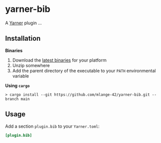 # yarner-bib

A [Yarner](https://github.com/mlange-42/yarner) plugin ...

## Installation

**Binaries**

1. Download the [latest binaries](https://github.com/mlange-42/yarner-bib/releases) for your platform
2. Unzip somewhere
3. Add the parent directory of the executable to your `PATH` environmental variable

**Using `cargo`**

```
> cargo install --git https://github.com/mlange-42/yarner-bib.git --branch main
```

## Usage

Add a section `plugin.bib` to your `Yarner.toml`:

```toml
[plugin.bib]
```

